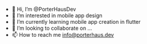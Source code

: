 - 👋 Hi, I’m @PorterHausDev
- 👀 I’m interested in mobile app design
- 🌱 I’m currently learning mobile app creation in flutter
- 💞️ I’m looking to collaborate on ...
- 📫 How to reach me info@porterhaus.dev

<!---
PorterHausDev/PorterHausDev is a ✨ special ✨ repository because its `README.md` (this file) appears on your GitHub profile.
You can click the Preview link to take a look at your changes.
--->
